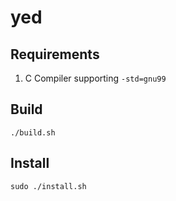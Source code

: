 # yed
## Requirements
1. C Compiler supporting `-std=gnu99`
## Build
`./build.sh`
## Install
`sudo ./install.sh`
